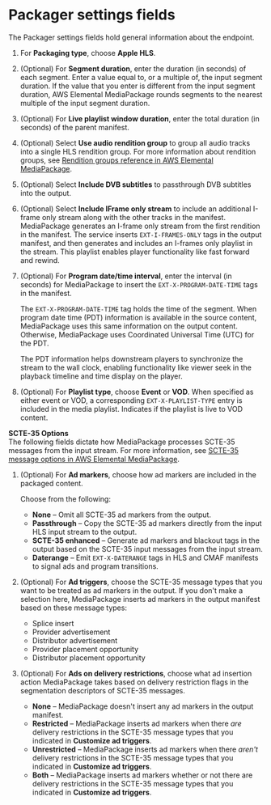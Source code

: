 # Packager settings fields<a name="endpoints-hls-packager"></a>

The Packager settings fields hold general information about the endpoint\.

1. For **Packaging type**, choose **Apple HLS**\.

1. \(Optional\) For **Segment duration**, enter the duration \(in seconds\) of each segment\. Enter a value equal to, or a multiple of, the input segment duration\. If the value that you enter is different from the input segment duration, AWS Elemental MediaPackage rounds segments to the nearest multiple of the input segment duration\.

1. \(Optional\) For **Live playlist window duration**, enter the total duration \(in seconds\) of the parent manifest\.

1. \(Optional\) Select **Use audio rendition group** to group all audio tracks into a single HLS rendition group\. For more information about rendition groups, see [Rendition groups reference in AWS Elemental MediaPackage](rendition-groups.md)\.

1. \(Optional\) Select **Include DVB subtitles** to passthrough DVB subtitles into the output\.

1. \(Optional\) Select **Include IFrame only stream** to include an additional I\-frame only stream along with the other tracks in the manifest\. MediaPackage generates an I\-frame only stream from the first rendition in the manifest\. The service inserts `EXT-I-FRAMES-ONLY` tags in the output manifest, and then generates and includes an I\-frames only playlist in the stream\. This playlist enables player functionality like fast forward and rewind\.

1. \(Optional\) For **Program date/time interval**, enter the interval \(in seconds\) for MediaPackage to insert the `EXT-X-PROGRAM-DATE-TIME` tags in the manifest\.

   The `EXT-X-PROGRAM-DATE-TIME` tag holds the time of the segment\. When program date time \(PDT\) information is available in the source content, MediaPackage uses this same information on the output content\. Otherwise, MediaPackage uses Coordinated Universal Time \(UTC\) for the PDT\.

   The PDT information helps downstream players to synchronize the stream to the wall clock, enabling functionality like viewer seek in the playback timeline and time display on the player\.

1. \(Optional\) For **Playlist type**, choose **Event** or **VOD**\. When specified as either event or VOD, a corresponding `EXT-X-PLAYLIST-TYPE` entry is included in the media playlist\. Indicates if the playlist is live to VOD content\.

**SCTE\-35 Options**  
The following fields dictate how MediaPackage processes SCTE\-35 messages from the input stream\. For more information, see [SCTE\-35 message options in AWS Elemental MediaPackage](scte.md)\.

1. \(Optional\) For **Ad markers**, choose how ad markers are included in the packaged content\. 

   Choose from the following:
   + **None** – Omit all SCTE\-35 ad markers from the output\.
   + **Passthrough** – Copy the SCTE\-35 ad markers directly from the input HLS input stream to the output\.
   + **SCTE\-35 enhanced** – Generate ad markers and blackout tags in the output based on the SCTE\-35 input messages from the input stream\.
   + **Daterange** – Emit `EXT-X-DATERANGE` tags in HLS and CMAF manifests to signal ads and program transitions\.

1. \(Optional\) For **Ad triggers**, choose the SCTE\-35 message types that you want to be treated as ad markers in the output\. If you don't make a selection here, MediaPackage inserts ad markers in the output manifest based on these message types:
   + Splice insert
   + Provider advertisement
   + Distributor advertisement
   + Provider placement opportunity
   + Distributor placement opportunity

1. \(Optional\) For **Ads on delivery restrictions**, choose what ad insertion action MediaPackage takes based on delivery restriction flags in the segmentation descriptors of SCTE\-35 messages\.
   + **None** – MediaPackage doesn't insert any ad markers in the output manifest\.
   + **Restricted** – MediaPackage inserts ad markers when there *are* delivery restrictions in the SCTE\-35 message types that you indicated in **Customize ad triggers**\.
   + **Unrestricted** – MediaPackage inserts ad markers when there *aren't* delivery restrictions in the SCTE\-35 message types that you indicated in **Customize ad triggers**\.
   + **Both** – MediaPackage inserts ad markers whether or not there are delivery restrictions in the SCTE\-35 message types that you indicated in **Customize ad triggers**\.